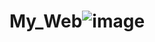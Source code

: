 # My_Web![image](https://github.com/BKiptoo/My_Web/assets/118271406/e6445b65-8a91-41dc-8f27-718601e25bbf)
